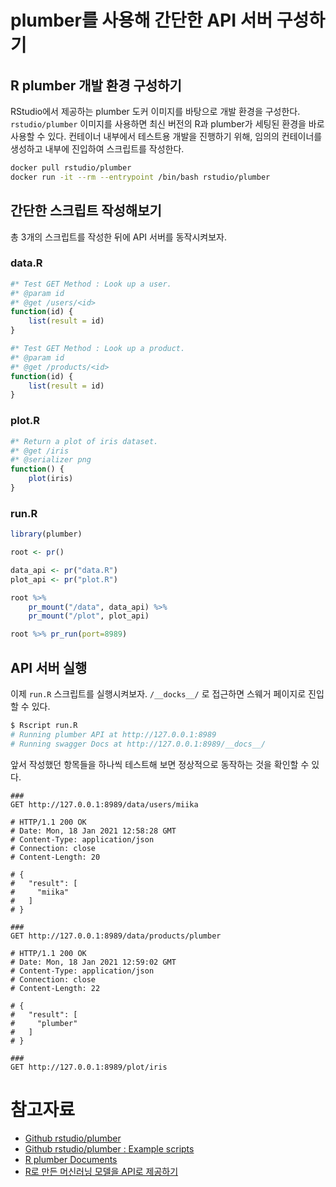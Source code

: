 # plumber를 사용해 간단한 API 서버 구성하기

## R plumber 개발 환경 구성하기

RStudio에서 제공하는 plumber 도커 이미지를 바탕으로 개발 환경을 구성한다. 
`rstudio/plumber` 이미지를 사용하면 최신 버전의 R과 plumber가 세팅된 환경을 바로 사용할 수 있다.
컨테이너 내부에서 테스트용 개발을 진행하기 위해, 임의의 컨테이너를 생성하고 내부에 진입하여 스크립트를 작성한다.

```bash
docker pull rstudio/plumber
docker run -it --rm --entrypoint /bin/bash rstudio/plumber
```

## 간단한 스크립트 작성해보기

총 3개의 스크립트를 작성한 뒤에 API 서버를 동작시켜보자.

### data.R

```r
#* Test GET Method : Look up a user.
#* @param id
#* @get /users/<id>
function(id) {
    list(result = id)
}

#* Test GET Method : Look up a product.
#* @param id
#* @get /products/<id>
function(id) {
    list(result = id)
}
```

### plot.R

```r
#* Return a plot of iris dataset.
#* @get /iris
#* @serializer png
function() {
    plot(iris)
}
```

### run.R

```r
library(plumber)

root <- pr()

data_api <- pr("data.R")
plot_api <- pr("plot.R")

root %>%
    pr_mount("/data", data_api) %>%
    pr_mount("/plot", plot_api)

root %>% pr_run(port=8989)
```

## API 서버 실행

이제 `run.R` 스크립트를 실행시켜보자. `/__docks__/` 로 접근하면 스웨거 페이지로 진입할 수 있다.

```bash
$ Rscript run.R
# Running plumber API at http://127.0.0.1:8989
# Running swagger Docs at http://127.0.0.1:8989/__docs__/
```

앞서 작성했던 항목들을 하나씩 테스트해 보면 정상적으로 동작하는 것을 확인할 수 있다.

```
### 
GET http://127.0.0.1:8989/data/users/miika

# HTTP/1.1 200 OK
# Date: Mon, 18 Jan 2021 12:58:28 GMT
# Content-Type: application/json
# Connection: close
# Content-Length: 20

# {
#   "result": [
#     "miika"
#   ]
# }

### 
GET http://127.0.0.1:8989/data/products/plumber

# HTTP/1.1 200 OK
# Date: Mon, 18 Jan 2021 12:59:02 GMT
# Content-Type: application/json
# Connection: close
# Content-Length: 22

# {
#   "result": [
#     "plumber"
#   ]
# }

### 
GET http://127.0.0.1:8989/plot/iris
```

# 참고자료

- [Github rstudio/plumber](https://github.com/rstudio/plumber)
- [Github rstudio/plumber : Example scripts](https://github.com/rstudio/plumber/tree/master/inst/plumber)
- [R plumber Documents](https://www.rplumber.io/)
- [R로 만든 머신러닝 모델을 API로 제공하기](https://mrchypark.github.io/r-api-with-plumber/)
